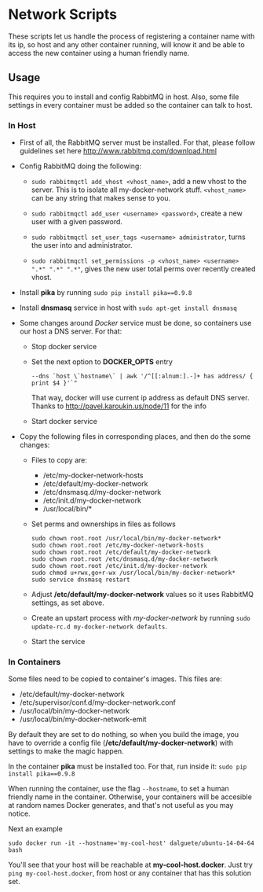 Network Scripts
===============

These scripts let us handle the process of registering a container name with its ip, so host and any other container running, will know it and be able to access the new container using a human friendly name.

Usage
-----

This requires you to install and config RabbitMQ in host. Also, some file settings in every container must be added so the container can talk to host.

### In Host

* First of all, the RabbitMQ server must be installed. For that, please follow guidelines set here http://www.rabbitmq.com/download.html

* Config RabbitMQ doing the following:

  * `sudo rabbitmqctl add_vhost <vhost_name>`, add a new vhost to the server. This is to isolate all my-docker-network stuff. `<vhost_name>` can be any string that makes sense to you.

  * `sudo rabbitmqctl add_user <username> <password>`, create a new user with a given password.

  * `sudo rabbitmqctl set_user_tags <username> administrator`, turns the user into and administrator.

  * `sudo rabbitmqctl set_permissions -p <vhost_name> <username> ".*" ".*" ".*"`, gives the new user total perms over recently created vhost.

* Install **pika** by running `sudo pip install pika==0.9.8`

* Install **dnsmasq** service in host with `sudo apt-get install dnsmasq`

* Some changes around *Docker* service must be done, so containers use our host a DNS server. For that:

  * Stop docker service

  * Set the next option to **DOCKER_OPTS** entry

    ```
    --dns `host \`hostname\` | awk '/^[[:alnum:].-]+ has address/ { print $4 }'`"
    ```

    That way, docker will use current ip address as default DNS server. Thanks to http://pavel.karoukin.us/node/11 for the info

  * Start docker service

* Copy the following files in corresponding places, and then do the some changes:

  * Files to copy are:
    
    - /etc/my-docker-network-hosts
    - /etc/default/my-docker-network
    - /etc/dnsmasq.d/my-docker-network
    - /etc/init.d/my-docker-network
    - /usr/local/bin/*

  * Set perms and ownerships in files as follows
    ```
    sudo chown root.root /usr/local/bin/my-docker-network*
    sudo chown root.root /etc/my-docker-network-hosts
    sudo chown root.root /etc/default/my-docker-network
    sudo chown root.root /etc/dnsmasq.d/my-docker-network
    sudo chown root.root /etc/init.d/my-docker-network
    sudo chmod u+rwx,go+r-wx /usr/local/bin/my-docker-network*
    sudo service dnsmasq restart
    ```

  * Adjust **/etc/default/my-docker-network** values so it uses RabbitMQ settings, as set above.

  * Create an upstart process with *my-docker-network* by running `sudo update-rc.d my-docker-network defaults`.

  * Start the service

### In Containers

Some files need to be copied to container's images. This files are:

- /etc/default/my-docker-network
- /etc/supervisor/conf.d/my-docker-network.conf
- /usr/local/bin/my-docker-network
- /usr/local/bin/my-docker-network-emit

By default they are set to do nothing, so when you build the image, you have to override a config file (**/etc/default/my-docker-network**)  with settings to make the magic happen.

In the container **pika** must be installed too. For that, run inside it: `sudo pip install pika==0.9.8`

When running the container, use the flag `--hostname`, to set a human friendly name in the container. Otherwise, your containers will be accesible at random names Docker generates, and that's not useful as you may notice.

Next an example

```
sudo docker run -it --hostname='my-cool-host' dalguete/ubuntu-14-04-64 bash
```

You'll see that your host will be reachable at **my-cool-host.docker**. Just try `ping my-cool-host.docker`, from host or any container that has this solution set.
